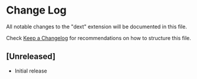 # Change Log

All notable changes to the "dext" extension will be documented in this file.

Check [Keep a Changelog](http://keepachangelog.com/) for recommendations on how to structure this file.

## [Unreleased]

- Initial release